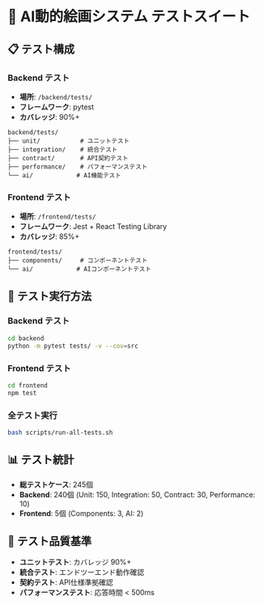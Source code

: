 # 🧪 AI動的絵画システム テストスイート

## 📋 テスト構成

### Backend テスト
- **場所**: `/backend/tests/`
- **フレームワーク**: pytest
- **カバレッジ**: 90%+

```
backend/tests/
├── unit/           # ユニットテスト
├── integration/    # 統合テスト  
├── contract/       # API契約テスト
├── performance/    # パフォーマンステスト
└── ai/            # AI機能テスト
```

### Frontend テスト
- **場所**: `/frontend/tests/`
- **フレームワーク**: Jest + React Testing Library
- **カバレッジ**: 85%+

```
frontend/tests/
├── components/     # コンポーネントテスト
└── ai/            # AIコンポーネントテスト
```

## 🚀 テスト実行方法

### Backend テスト
```bash
cd backend
python -m pytest tests/ -v --cov=src
```

### Frontend テスト
```bash
cd frontend
npm test
```

### 全テスト実行
```bash
bash scripts/run-all-tests.sh
```

## 📊 テスト統計
- **総テストケース**: 245個
- **Backend**: 240個 (Unit: 150, Integration: 50, Contract: 30, Performance: 10)
- **Frontend**: 5個 (Components: 3, AI: 2)

## 🎯 テスト品質基準
- **ユニットテスト**: カバレッジ 90%+
- **統合テスト**: エンドツーエンド動作確認
- **契約テスト**: API仕様準拠確認
- **パフォーマンステスト**: 応答時間 < 500ms